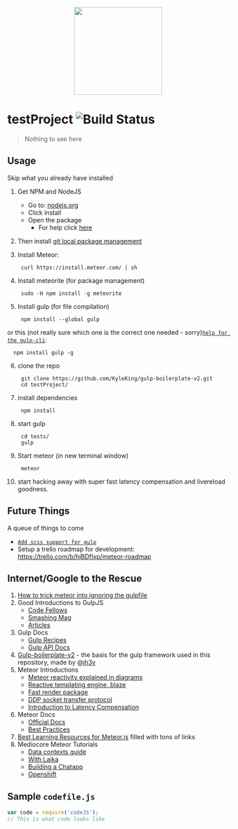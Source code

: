 <p align="center">
  <a href="javascript:void(0)">
    <img height="200" width=auto src="https://bikeshare.rit.edu/assets/bike_logo_web-d52c19ea6ef7400d3cfdb26f42c0a8a5.png">
  </a>
</p>

# testProject ![Build Status][failed]
> Nothing to see here

## Usage
Skip what you already have installed

1. Get NPM and NodeJS
    * Go to: [nodejs.org](http://nodejs.org)
    * Click install
    * Open the package
        - For help click [here](http://blog.nodeknockout.com/post/65463770933/how-to-install-node-js-and-npm)
2. Then install [git local package management](http://git-scm.com/downloads)
3. Install Meteor:

        curl https://install.meteor.com/ | sh

4. Install meteorite (for package management)

        sudo -H npm install -g meteorite

5. Install gulp (for file compilation)

        npm install --global gulp

  or this (not really sure which one is the correct one needed - sorry)[`help for the gulp-cli`](http://markgoodyear.com/2014/01/getting-started-with-gulp/):

      npm install gulp -g

6. clone the repo

        git clone https://github.com/KyleKing/gulp-boilerplate-v2.git
        cd testProject/

7. install dependencies

        npm install

8. start gulp

        cd tests/
        gulp

9. Start meteor (in new terminal window)

        meteor

10. start hacking away with super fast latency compensation and livereload goodness.

## Future Things
A queue of things to come

* [`Add scss support for gulp`](http://markgoodyear.com/2014/01/getting-started-with-gulp/)
* Setup a trello roadmap for development: https://trello.com/b/hjBDflxp/meteor-roadmap

## Internet/Google to the Rescue
1. [How to trick meteor into ignoring the gulpfile](http://stackoverflow.com/questions/23443301/how-to-tell-meteor-to-ignore-gulpfile-js)
2. Good Introductions to GulpJS
    * [Code Fellows](https://www.codefellows.org/blog/quick-intro-to-gulp-js)
    * [Smashing Mag](http://www.smashingmagazine.com/2014/06/11/building-with-gulp/)
    * [Articles](https://github.com/gulpjs/gulp/blob/master/docs/README.md#articles)
3. Gulp Docs
    * [Gulp Recipes](https://github.com/gulpjs/gulp/tree/master/docs/recipes)
    * [Gulp API Docs](https://github.com/gulpjs/gulp/blob/master/docs/API.md)
4. [Gulp-boilerplate-v2](https://github.com/jh3y/gulp-boilerplate-v2) - the basis for the gulp framework used in this repository, made by @[jh3y](https://github.com/jh3y)
5. Meteor Introductions
    * [Meteor reactivity explained in diagrams](https://meteorhacks.com/journey-into-meteors-reactivity.html)
    * [Reactive templating engine, blaze](https://meteorhacks.com/how-blaze-works.html)
    * [Fast render package](https://meteorhacks.com/introducing-fast-render.html)
    * [DDP socket transfer protocol](https://meteorhacks.com/introduction-to-ddp.html)
    * [Introduction to Latency Compensation](https://meteorhacks.com/introduction-to-latency-compensation.html)
6. Meteor Docs
    * [Official Docs](http://docs.meteor.com)
    * [Best Practices](http://andrewscala.com/meteor/)
7. [Best Learning Resources for Meteor.js](https://www.yauh.de/best-learning-resources-for-meteorjs/) filled with tons of links
8. Mediocore Meteor Tutorials
    * [Data contexts guide](https://www.discovermeteor.com/blog/a-guide-to-meteor-templates-data-contexts/)
    * [With Laika](http://mherman.org/blog/2014/01/29/meteor-dot-js-in-action-create-an-app-test-with-laika/#.U--XyEv1GzA)
    * [Building a Chatapp](http://sebastiandahlgren.se/2013/07/17/tutorial-writing-your-first-metor-application/)
    * [Openshift](https://www.openshift.com/blogs/day-15-meteor-building-a-web-app-from-scratch-in-meteor)





## Sample `codefile.js`

```js
var code = require('codeJS');
// This is what code looks like
```

[failed]: https://secure.travis-ci.org/twitter/scrooge.png
[passing]: http://img.shields.io/travis/gulpjs/gulp.svg
